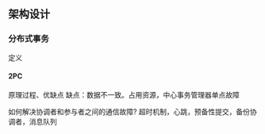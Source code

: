## 架构设计

### 分布式事务

定义
#### 2PC

原理过程、优缺点
缺点：数据不一致。占用资源，中心事务管理器单点故障

如何解决协调者和参与者之间的通信故障?
超时机制，心跳，预备性提交，备份协调者，消息队列
